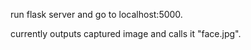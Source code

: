 run flask server and go to localhost:5000.

currently outputs captured image and calls it "face.jpg".